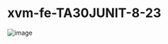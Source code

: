 # xvm-fe-TA30JUNIT-8-23

![image](https://github.com/xaco04/xvm-fe-TA30JUNIT-8-23/assets/93447803/aedf5002-8f9b-43c3-b258-e04bae864af8)
